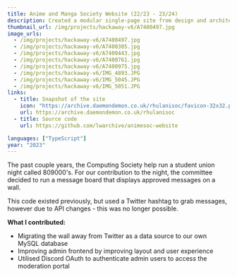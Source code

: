 ```yaml
---
title: Anime and Manga Society Website (22/23 - 23/24)
description: Created a modular single-page site from design and architected support for the lowest cost.
thumbnail_url: /img/projects/hackaway-v6/A7400497.jpg
image_urls:
  - /img/projects/hackaway-v6/A7400497.jpg
  - /img/projects/hackaway-v6/A7400305.jpg
  - /img/projects/hackaway-v6/A7400443.jpg
  - /img/projects/hackaway-v6/A7400761.jpg
  - /img/projects/hackaway-v6/A7400975.jpg
  - /img/projects/hackaway-v6/IMG_4893.JPG
  - /img/projects/hackaway-v6/IMG_5045.JPG
  - /img/projects/hackaway-v6/IMG_5051.JPG
links:
  - title: Snapshot of the site
    icon: "https://archive.daemondemon.co.uk/rhulanisoc/favicon-32x32.png"
    url: https://archive.daemondemon.co.uk/rhulanisoc
  - title: Source code
    url: https://github.com/lwarchive/animesoc-website

languages: ["TypeScript"]
year: "2023"
---
```


The past couple years, the Computing Society help run a student union night called 809000's.
For our contribution to the night, the committee decided to run a message board that displays approved messages on a wall.

This code existed previously, but used a Twitter hashtag to grab messages, however due to API changes - this was no longer possible.

**What I contributed:**

- Migrating the wall away from Twitter as a data source to our own MySQL database
- Improving admin frontend by improving layout and user experience
- Utilised Discord OAuth to authenticate admin users to access the moderation portal

